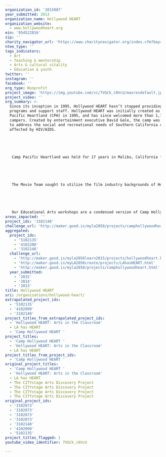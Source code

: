 ```yaml
---
organization_id: '2015087'
year_submitted: 2013
organization_name: Hollywood HEART
organization_website:
  - www.hollywoodheart.org
ein: '954522816'
zip: ''
charity_navigator_url: 'https://www.charitynavigator.org/index.cfm?bay=search.profile&ein=954522816'
ntee_type: ''
tags_indicators:
  - Art
  - Teaching & mentorship
  - Arts & cultural vitality
  - Education & youth
twitter: ''
instagram: ''
facebook: ''
org_type: Nonprofit
project_image: 'https://img.youtube.com/vi/7VGCk_c0VcU/maxresdefault.jpg'
project_video: ''
org_summary: >-
  Since its inception in 1995, Hollywood HEART hasn’t stopped providing amazing
  programs and support staff. Hollywood HEART was initially created as Camp
  Pacific Heartland (CPH) in 1995, and has since welcomed more than 1,750
  campers. Created by entertainment executive David Gale, the camp was founded
  to address the social and recreational needs of Southern California children
  affected by HIV/AIDS. 
   
   
   
   
   
   Camp Pacific Heartland was held for 17 years in Malibu, California for kids aged 6-16 — providing them with opportunities to build skills, confidence, and hope. CPH allowed campers to take a break from the stress and stigma of living in a family impacted by HIV/AIDS while providing a safe, healthful environment in which these children could enjoy themselves and experience the normalcy they often lacked in their lives.
   
   
   
   
   
   The Movie Team sought to utilize the film industry backgrounds of Hollywood HEART’s founders, board members and volunteers to give children and teens the opportunity to participate in the art of filmmaking. Through the Movie Team experience, the youths learned to write, produce, and star in their own short films. The program collaborated with local social service agencies including foster homes, community groups and Boys and Girls Clubs to produce over 70 films throughout the United States and South Africa. The model has since been integrated into Camp Hollywood HEART as well as the ongoing Educational Arts Workshops.
   
   
   
   
   
   Our Educational Arts workshops are a condensed version of Camp Hollywood HEART and distill performing and visual arts skills into after-school and weekend-long formats throughout Los Angeles. Collaborating with local social service agencies and community groups, these workshops continue to share industry expertise and creativity with dozens of at-risk youth across Los Angeles. The goal of the Educational Arts Workshops is to provide skill sets to groups one workshop at a time. Programs include everything from intensive writing and documentary filmmaking workshops to fashion and set design. This allows our participants ample time to absorb, practice, and sharpen skills passed on from Hollywood professionals. Being able to provide these opportunities in collaboration with volunteers and small budgets have allowed Hollywood HEART to achieve unforgettable programming.
areas_impacted: ''
project_ids: '3102148'
challenge_url: 'http://maker.good.is/myla2050/projects/camphollywoodheart.html'
aggregated:
  project_ids:
    - '5102135'
    - '4102200'
    - '3102148'
  challenge_url:
    - 'http://maker.good.is/myla2050learn2015/projects/hollywoodheart.html'
    - 'http://maker.good.is/myLA2050create/projects/LAhasHEART.html'
    - 'http://maker.good.is/myla2050/projects/camphollywoodheart.html'
  year_submitted:
    - '2015'
    - '2014'
    - '2013'
title: Hollywood HEART
uri: /organizations/hollywood-heart/
extrapolated_project_ids:
  - '5102135'
  - '4102090'
  - '3102148'
project_titles_from_extrapolated_project_ids:
  - 'Hollywood HEART: Arts in the Classroom'
  - LA has HEART
  - 'Camp Hollywood HEART '
project_titles:
  - 'Camp Hollywood HEART '
  - 'Hollywood HEART: Arts in the Classroom'
  - LA has HEART
project_titles_from_project_ids:
  - 'Camp Hollywood HEART '
original_project_titles:
  - 'Camp Hollywood HEART '
  - 'Hollywood HEART: Arts in the Classroom'
  - LA has HEART
  - The CITYstage Arts Discovery Project
  - The CITYstage Arts Discovery Project
  - The CITYstage Arts Discovery Project
  - The CITYstage Arts Discovery Project
original_project_ids:
  - '3102073'
  - '3102073'
  - '3102073'
  - '3102073'
  - '3102148'
  - '4102090'
  - '5102135'
project_titles_flagged: 1
youtube_video_identifier: 7VGCk_c0VcU

---
```


